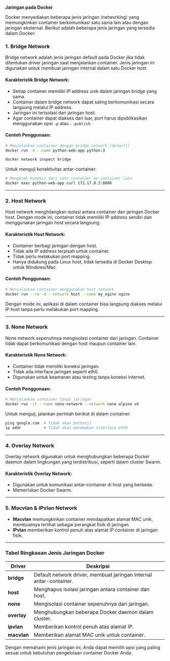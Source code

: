 **Jaringan pada Docker**

Docker menyediakan beberapa jenis jaringan (networking) yang memungkinkan container berkomunikasi satu sama lain atau dengan jaringan eksternal. Berikut adalah beberapa jenis jaringan yang tersedia dalam Docker:

### 1. **Bridge Network**
Bridge network adalah jenis jaringan default pada Docker jika tidak ditentukan driver jaringan saat menjalankan container. Jenis jaringan ini digunakan untuk membuat jaringan internal dalam satu Docker host.

#### **Karakteristik Bridge Network:**
- Setiap container memiliki IP address unik dalam jaringan bridge yang sama.
- Container dalam bridge network dapat saling berkomunikasi secara langsung melalui IP address.
- Jaringan ini terisolasi dari jaringan host.
- Agar container dapat diakses dari luar, port harus dipublikasikan menggunakan opsi `-p` atau `--publish`.

#### **Contoh Penggunaan:**
```sh
# Menjalankan container dengan bridge network (default)
docker run -d --name python-web-app python:3

docker network inspect bridge
```

Untuk menguji konektivitas antar-container:
```sh
# Mengecek koneksi dari satu container ke container lain
docker exec python-web-app curl 172.17.0.3:8080
```

---

### 2. **Host Network**
Host network menghilangkan isolasi antara container dan jaringan Docker host. Dengan mode ini, container tidak memiliki IP address sendiri dan menggunakan jaringan host secara langsung.

#### **Karakteristik Host Network:**
- Container berbagi jaringan dengan host.
- Tidak ada IP address terpisah untuk container.
- Tidak perlu melakukan port mapping.
- Hanya didukung pada Linux host, tidak tersedia di Docker Desktop untuk Windows/Mac.

#### **Contoh Penggunaan:**
```sh
# Menjalankan container menggunakan host network
docker run --rm -d --network host --name my_nginx nginx
```

Dengan mode ini, aplikasi di dalam container bisa langsung diakses melalui IP host tanpa perlu melakukan port mapping.

---

### 3. **None Network**
None network sepenuhnya mengisolasi container dari jaringan. Container tidak dapat berkomunikasi dengan host maupun container lain.

#### **Karakteristik None Network:**
- Container tidak memiliki koneksi jaringan.
- Tidak ada interface jaringan seperti eth0.
- Digunakan untuk keamanan atau testing tanpa koneksi internet.

#### **Contoh Penggunaan:**
```sh
# Menjalankan container tanpa jaringan
docker run -it --name none-network --network none alpine sh
```
Untuk menguji, jalankan perintah berikut di dalam container:
```sh
ping google.com  # Tidak akan berhasil
ip addr          # Tidak akan menemukan interface eth0
```

---

### 4. **Overlay Network**
Overlay network digunakan untuk menghubungkan beberapa Docker daemon dalam lingkungan yang terdistribusi, seperti dalam cluster Swarm.

#### **Karakteristik Overlay Network:**
- Digunakan untuk komunikasi antar-container di host yang berbeda.
- Memerlukan Docker Swarm.

---

### 5. **Macvlan & IPvlan Network**
- **Macvlan** memungkinkan container mendapatkan alamat MAC unik, membuatnya terlihat sebagai perangkat fisik di jaringan.
- **IPvlan** memberikan kontrol penuh atas alamat IP container di jaringan fisik.

---

### **Tabel Ringkasan Jenis Jaringan Docker**
| Driver  | Deskripsi |
|---------|------------|
| **bridge** | Default network driver, membuat jaringan internal antar-container. |
| **host** | Menghapus isolasi jaringan antara container dan host. |
| **none** | Mengisolasi container sepenuhnya dari jaringan. |
| **overlay** | Menghubungkan beberapa Docker daemon dalam cluster. |
| **ipvlan** | Memberikan kontrol penuh atas alamat IP. |
| **macvlan** | Memberikan alamat MAC unik untuk container. |

Dengan memahami jenis jaringan ini, Anda dapat memilih opsi yang paling sesuai untuk kebutuhan pengelolaan container Docker Anda.

